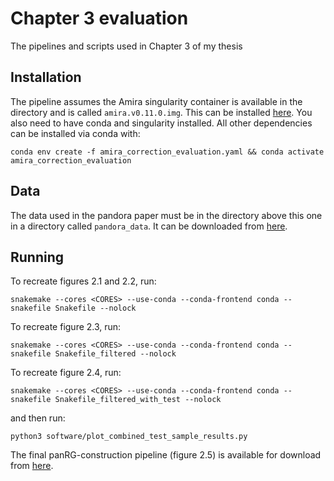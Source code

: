 # Chapter 3 evaluation

The pipelines and scripts used in Chapter 3 of my thesis

## Installation

The pipeline assumes the Amira singularity container is available in the directory and is called `amira.v0.11.0.img`. This can be installed [here](https://github.com/Danderson123/amira). You also need to have conda and singularity installed. All other dependencies can be installed via conda with:

```{bash}
conda env create -f amira_correction_evaluation.yaml && conda activate amira_correction_evaluation
```

## Data

The data used in the pandora paper must be in the directory above this one in a directory called `pandora_data`. It can be downloaded from [here](https://ftp.ebi.ac.uk/pub/software/pandora/2021/data_no_fast5s.tar).

## Running

To recreate figures 2.1 and 2.2, run:
```{bash}
snakemake --cores <CORES> --use-conda --conda-frontend conda --snakefile Snakefile --nolock
```






To recreate figure 2.3, run:
```{bash}
snakemake --cores <CORES> --use-conda --conda-frontend conda --snakefile Snakefile_filtered --nolock
```

To recreate figure 2.4, run:
```{bash}
snakemake --cores <CORES> --use-conda --conda-frontend conda --snakefile Snakefile_filtered_with_test --nolock
```
and then run:
```{bash}
python3 software/plot_combined_test_sample_results.py
```

The final panRG-construction pipeline (figure 2.5) is available for download from [here](https://github.com/Danderson123/Amira_panRG_pipeline).